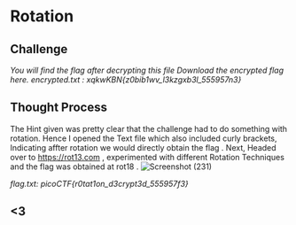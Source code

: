 # Rotation 

## Challenge 
*You will find the flag after decrypting this file
Download the encrypted flag here.*
*encrypted.txt : xqkwKBN{z0bib1wv_l3kzgxb3l_555957n3}*

## Thought Process 
The Hint given was pretty clear that the challenge had to do something with rotation. Hence I opened the Text file which also included curly brackets, Indicating affter rotation we would directly obtain the flag . Next, Headed over to https://rot13.com , experimented with different Rotation Techniques and the flag was obtained at rot18 .
![Screenshot (231)](https://github.com/user-attachments/assets/0e2e2152-c1a4-43c0-84a2-d13fda567d17)

*flag.txt: picoCTF{r0tat1on_d3crypt3d_555957f3}*
## <3
